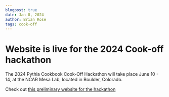 ```yaml
---
blogpost: true
date: Jan 8, 2024
author: Brian Rose
tags: cook-off
---
```


# Website is live for the 2024 Cook-off hackathon

The 2024 Pythia Cookbook Cook-Off Hackathon will take place June
10 - 14, at the NCAR Mesa Lab, located in Boulder, Colorado. 

Check out [this preliminary website for the hackathon](https://projectpythia.org/pythia-cookoff-2024/)
